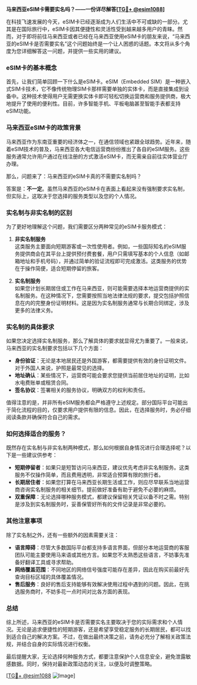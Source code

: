 **马来西亚eSIM卡需要实名吗？——一份详尽解答[[TG💪+ @esim1088](https://t.me/s/esim1088)]**

在科技飞速发展的今天，eSIM卡已经逐渐成为人们生活中不可或缺的一部分。尤其是在国际旅行中，eSIM卡因其便捷性和灵活性受到越来越多用户的青睐。然而，对于即将前往马来西亚或者已经在马来西亚使用eSIM卡的朋友来说，“马来西亚的eSIM卡是否需要实名”这个问题始终是一个让人困惑的话题。本文将从多个角度为您详细解答这一问题，并提供一些实用的建议。

### eSIM卡的基本概念

首先，让我们简单回顾一下什么是eSIM卡。eSIM（Embedded SIM）是一种嵌入式SIM卡技术，它不像传统物理SIM卡那样需要单独的实体卡，而是直接集成到设备中。这种技术使得用户无需更换实体卡即可轻松切换运营商和服务提供商，极大地提升了使用的便利性。目前，许多智能手机、平板电脑甚至智能手表都支持eSIM功能。

### 马来西亚eSIM卡的政策背景

马来西亚作为东南亚重要的经济体之一，在通信领域也紧跟全球趋势。近年来，随着eSIM技术的普及，马来西亚各大电信运营商纷纷推出了各自的eSIM服务。这些服务通常允许用户通过在线注册的方式激活eSIM卡，而无需亲自前往实体营业厅办理。

那么，问题来了：马来西亚的eSIM卡真的不需要实名制吗？

答案是：**不一定**。虽然马来西亚的eSIM卡在表面上看起来没有强制要求实名制，但实际上，这取决于您选择的服务类型以及您的个人情况。

### 实名制与非实名制的区别

为了更好地理解这个问题，我们需要区分两种常见的eSIM卡服务模式：

1. **非实名制服务**  
   这类服务主要面向短期游客或一次性使用者。例如，一些国际知名的eSIM服务提供商会在其平台上提供预付费套餐，用户只需填写基本的个人信息（如邮箱地址和手机号码），并通过简单的验证流程即可完成激活。这类服务的优势在于操作简便，适合短期停留的旅客。

2. **实名制服务**  
   如果您计划长期居住或工作在马来西亚，则可能需要选择本地运营商提供的实名制服务。在这种情况下，您需要按照当地法律法规的要求，提交包括护照信息在内的完整身份证明材料。这是因为实名制服务通常与长期合同绑定，涉及更多的法律义务。

### 实名制的具体要求

如果您决定选择实名制服务，那么了解具体的要求就显得尤为重要了。一般来说，马来西亚的实名制要求包括以下几个方面：

- **身份验证**：无论是本地居民还是外国游客，都需要提供有效的身份证明文件。对于外国人来说，护照是最常见的选择。
- **地址确认**：某些情况下，运营商可能会要求您提供当前居住地址的证明，比如水电费账单或租赁合同。
- **签名协议**：签署相关的服务协议，明确双方的权利和责任。

值得注意的是，并非所有eSIM服务都会严格遵守上述规定。部分国际平台可能出于简化流程的目的，仅要求用户提供有限的信息。因此，在选择服务时，务必仔细阅读条款并确保符合自己的需求。

### 如何选择适合的服务？

既然存在实名制与非实名制两种模式，那么如何根据自身情况进行合理选择呢？以下是一些建议供参考：

- **短期停留者**：如果只是短暂访问马来西亚，建议优先考虑非实名制服务。这类服务不仅操作简单，而且费用透明，非常适合预算有限的旅行者。
- **长期居住者**：如果您打算在马来西亚长期生活或工作，则应尽早联系当地运营商咨询实名制服务的相关细节。提前做好准备有助于避免不必要的麻烦。
- **双重保障**：无论选择哪种服务模式，都建议保留相关凭证以备不时之需。特别是涉及到实名制服务时，妥善保管好所有的文件记录是非常必要的。

### 其他注意事项

除了实名制之外，还有一些额外的因素需要关注：

- **语言障碍**：尽管大多数国际平台都支持多语言界面，但部分本地运营商的客服团队可能主要使用马来语或其他方言。如果您不太熟悉这些语言，不妨事先准备好翻译工具或寻求帮助。
- **网络覆盖范围**：不同地区的网络信号强度可能存在差异，因此在购买前最好先查询目标区域的具体覆盖情况。
- **售后服务**：良好的售后支持能够有效解决使用过程中遇到的问题。因此，在挑选服务商时，不妨多花一点时间对比各方面的表现。

### 总结

综上所述，马来西亚的eSIM卡是否需要实名主要取决于您的实际需求和个人情况。无论是追求便捷性的短期游客，还是希望享受稳定服务的长期居民，都可以找到适合自己的解决方案。不过，在做出最终决策之前，请务必充分了解相关政策法规，并结合自身的实际情况进行权衡。

最后提醒大家，无论选择何种服务方式，都要注意保护个人信息安全，避免泄露敏感数据。同时，保持对最新政策动态的关注，以便及时调整策略。

[[TG💪+ @esim1088](https://t.me/s/esim1088) ![Image](https://i.postimg.cc/4NQfJmqS/Snipaste-2025-05-13-00-14-12.png)]